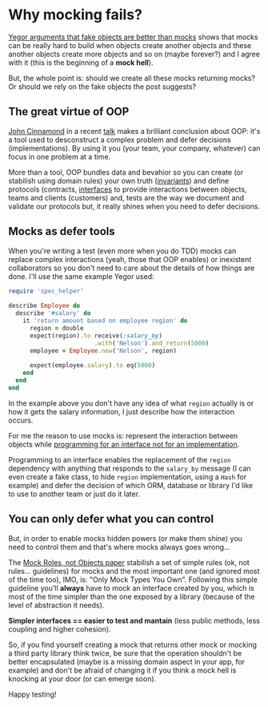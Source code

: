 # Why mocking fails?

[Yegor arguments that fake objects are better than mocks](http://www.yegor256.com/2014/09/23/built-in-fake-objects.html) shows that mocks can be really hard to build when objects create another objects and these another objects create more objects and so on (maybe forever?) and I agree with it (this is the beginning of a **mock hell**).

But, the whole point is: should we create all these mocks returning mocks? Or should we rely on the fake objects the post suggests?

## The great virtue of OOP

[John Cinnamond](https://twitter.com/jcinnamond) in a recent [talk](http://brightonruby.com/2016/the-point-of-objects-john-cinnamond/) makes a brilliant conclusion about OOP: it's a tool used to desconstruct a complex problem and defer decisions (implementations). By using it you (your team, your company, whatever) can focus in one problem at a time.

More than a tool, OOP bundles data and bevahior so you can create (or stabilish using domain rules) your own truth ([invariants](https://en.wikipedia.org/wiki/Class_invariant)) and define protocols (contracts, [interfaces](https://pragprog.com/book/kpiod/interface-oriented-design) to provide interactions between objects, teams and clients (customers) and, tests are the way we document and validate our protocols but, it really shines when you need to defer decisions.

## Mocks as defer tools

When you're writing a test (even more when you do TDD) mocks can replace complex interactions (yeah, those that OOP enables) or inexistent collaborators so you don't need to care about the details of how things are done. I'll use the same example Yegor used:

```ruby
require 'spec_helper'
  
describe Employee do
  describe '#salary' do
    it 'return amount based on employee region' do
      region = double
      expect(region).to receive(:salary_by)
                        .with('Nelson').and_return(5000)
      employee = Employee.new('Nelson', region)
      
      expect(employee.salary).to eq(5000)
    end
  end
end
```

In the example above you don't have any idea of what `region` actually is or how it gets the salary information, I just describe how the interaction occurs.

For me the reason to use mocks is: represent the interaction between objects while [programming for an interface not for an implementation](http://www.artima.com/lejava/articles/designprinciples.html).

Programming to an interface enables the replacement of the `region` dependency with anything that responds to the `salary_by` message (I can even create a fake class, to hide `region` implementation, using a `Hash` for example) and defer the decision of which ORM, database or library I'd like to use to another team or just do it later.

## You can only defer what you can control

But, in order to enable mocks hidden powers (or make them shine) you need to control them and that's where mocks always goes wrong...

The [Mock Roles, not Objects paper](http://www.jmock.org/oopsla2004.pdf) stabilish a set of simple rules (ok, not rules... guidelines) for mocks and the most important one (and ignored most of the time too), IMO, is: "Only Mock Types You Own". Following this simple guideline you'll **always** have to mock an interface created by you, which is most of the time simpler than the one exposed by a library (because of the level of abstraction it needs).

**Simpler interfaces == easier to test and mantain** (less public methods, less coupling and higher cohesion).

So, if you find yourself creating a mock that returns other mock or mocking a third party library think twice, be sure that the operation shouldn't be better encapsulated (maybe is a missing domain aspect in your app, for example) and don't be afraid of changing it if you think a mock hell is knocking at your door (or can emerge soon).

Happy testing!
